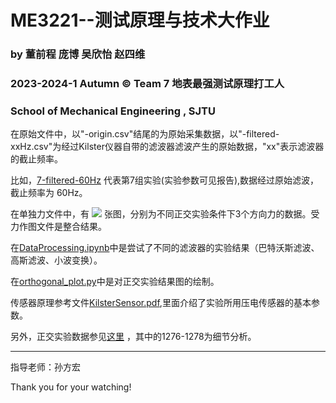 # ME3221--测试原理与技术大作业
### by 董前程 庞博 吴欣怡 赵四维
### 2023-2024-1 Autumn © Team 7 地表最强测试原理打工人
### School of Mechanical Engineering , SJTU

在原始文件中，以"-origin.csv"结尾的为原始采集数据，以"-filtered-xxHz.csv"为经过Kilster仪器自带的滤波器滤波产生的原始数据，"xx"表示滤波器的截止频率。

比如，[7-filtered-60Hz](./7-filtered-60Hz) 代表第7组实验(实验参数可见报告),数据经过原始滤波，截止频率为 60Hz。

在单独力文件中，有 ![](https://latex.codecogs.com/svg.image?&space;27(3\times9)) 张图，分别为不同正交实验条件下3个方向力的数据。受力作图文件是整合结果。

在[DataProcessing.ipynb](./DataProcessing.ipynb)中是尝试了不同的滤波器的实验结果（巴特沃斯滤波、高斯滤波、小波变换）。

在[orthogonal_plot.py](./orthogonal_plot.py)中是对正交实验结果图的绘制。

传感器原理参考文件[KilsterSensor.pdf](./KilsterSensor.pdf),里面介绍了实验所用压电传感器的基本参数。

另外，正交实验数据参见[这里](https://spssau.com/shareresults.html?shareResult=8C4C9CFBE72B05543C1CD97DCEB86D4D) ，其中的1276-1278为细节分析。

---
指导老师：孙方宏

Thank you for your watching!

